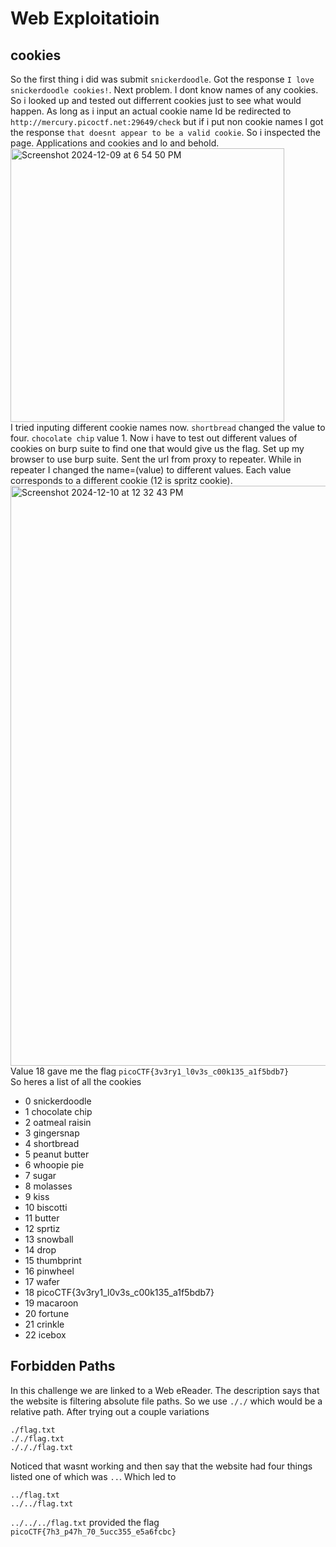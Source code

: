 # Web Exploitatioin 
## cookies 
So the first thing i did was submit ```snickerdoodle```.
Got the response ```I love snickerdoodle cookies!```.
Next problem. 
I dont know names of any cookies. So i looked up and tested out differrent cookies just to see what would happen.
As long as i input an actual cookie name Id be redirected to ```http://mercury.picoctf.net:29649/check``` but if i put non cookie names 
I got the response ``` that doesnt appear to be a valid cookie ```.
So i inspected the page. 
Applications and cookies and lo and behold.<br>
<img width="438" alt="Screenshot 2024-12-09 at 6 54 50 PM" src="https://github.com/user-attachments/assets/dcdfe6f5-27a4-4ba8-bcb0-a91de130de8f">
<br>
I tried inputing different cookie names now.
```shortbread``` changed the value to four.
```chocolate chip``` value 1.
Now i have to test out different values of cookies on burp suite to find one that would give us the flag.
Set up my browser to use burp suite. Sent the url from proxy to repeater.
While in repeater I changed the name=(value) to different values.
Each value corresponds to a different cookie (12 is spritz cookie). <br>
<img width="928" alt="Screenshot 2024-12-10 at 12 32 43 PM" src="https://github.com/user-attachments/assets/075fcec2-04ec-4cb1-984d-abe13c87170f">
<br>
Value 18 gave me the flag 
```picoCTF{3v3ry1_l0v3s_c00k135_a1f5bdb7}```<br>
So heres a list of all the cookies <br>

- 0 snickerdoodle
- 1 chocolate chip
- 2 oatmeal raisin
- 3 gingersnap
- 4 shortbread
- 5 peanut butter
- 6 whoopie pie
- 7 sugar
- 8 molasses
- 9 kiss
- 10 biscotti
- 11 butter
- 12 sprtiz
- 13 snowball
- 14 drop
- 15 thumbprint
- 16 pinwheel
- 17 wafer
- 18 picoCTF{3v3ry1_l0v3s_c00k135_a1f5bdb7}
- 19 macaroon
- 20 fortune
- 21 crinkle
- 22 icebox
  
## Forbidden Paths
In this challenge we are linked to a Web eReader.
The description says that the website is filtering absolute file paths. So we use ```././``` which would be a relative path. After trying out a couple variations 
```
./flag.txt
././flag.txt
./././flag.txt
```
Noticed that wasnt working and then say that the website had four things listed one of which was ```..```.
Which led to
```
../flag.txt
../../flag.txt
```
```../../../flag.txt``` provided the flag 
```picoCTF{7h3_p47h_70_5ucc355_e5a6fcbc}```


